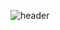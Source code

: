 ![header](https://capsule-render.vercel.app/api?type=Slice&text=JaebinChoi&height=200&color=939597&fontColor=F5dF4D&animation=twinkling&rotate=13&fontAlign=60&fontAlignY=35)
